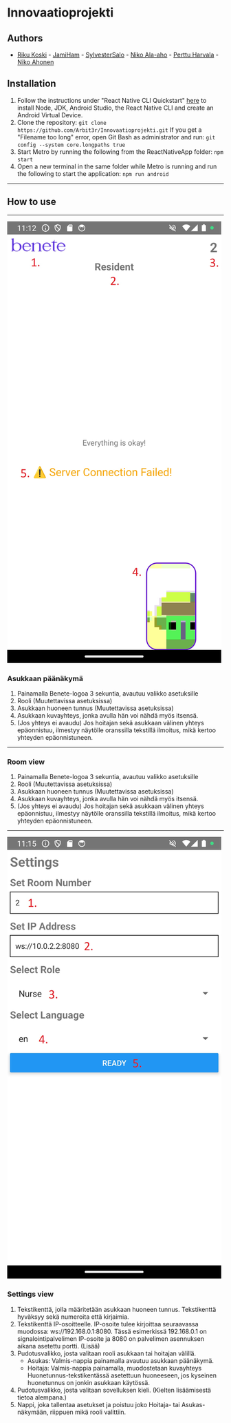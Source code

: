 # Innovaatioprojekti
## Authors
- [Riku Koski](https://github.com/Arbit3r) - [JamiHam](https://github.com/JamiHam) - [SylvesterSalo](https://github.com/SylvesterSalo) - [Niko Ala-aho](https://github.com/nikoa-a) - [Perttu Harvala](https://github.com/800010179) - [Niko Ahonen](https://github.com/tyyppi355)

## Installation
1. Follow the instructions under "React Native CLI Quickstart" [here](https://reactnative.dev/docs/environment-setup) to install Node, JDK, Android Studio, the React Native CLI and create an Android Virtual Device.
2. Clone the repository: ```git clone https://github.com/Arbit3r/Innovaatioprojekti.git```
If you get a "Filename too long" error, open Git Bash as administrator and run: ```git config --system core.longpaths true```
3. Start Metro by running the following from the ReactNativeApp folder: ```npm start```
4. Open a new terminal in the same folder while Metro is running and run the following to start the application: ```npm run android```


****
## How to use

****
![App Screenshot](https://raw.githubusercontent.com/Arbit3r/Innovaatioprojekti/main/Documentation/room.jpg)
### Asukkaan päänäkymä
1. Painamalla Benete-logoa 3 sekuntia, avautuu valikko asetuksille
2. Rooli (Muutettavissa asetuksissa)
3. Asukkaan huoneen tunnus (Muutettavissa asetuksissa)
4. Asukkaan kuvayhteys, jonka avulla hän voi nähdä myös itsensä.
5. (Jos yhteys ei avaudu) Jos hoitajan sekä asukkaan välinen yhteys epäonnistuu, ilmestyy näytölle oranssilla tekstillä ilmoitus, mikä kertoo yhteyden epäonnistuneen.
****
### Room view
1. Painamalla Benete-logoa 3 sekuntia, avautuu valikko asetuksille
2. Rooli (Muutettavissa asetuksissa)
3. Asukkaan huoneen tunnus (Muutettavissa asetuksissa)
4. Asukkaan kuvayhteys, jonka avulla hän voi nähdä myös itsensä.
5. (Jos yhteys ei avaudu) Jos hoitajan sekä asukkaan välinen yhteys epäonnistuu, ilmestyy näytölle oranssilla tekstillä ilmoitus, mikä kertoo yhteyden epäonnistuneen.

****
![App Screenshot](https://raw.githubusercontent.com/Arbit3r/Innovaatioprojekti/main/Documentation/settings.jpg)

### Settings view
1. Tekstikenttä, jolla määritetään asukkaan huoneen tunnus. Tekstikenttä hyväksyy sekä numeroita että kirjaimia.
2. Tekstikenttä IP-osoitteelle. IP-osoite tulee kirjoittaa seuraavassa muodossa: ws://192.168.0.1:8080. Tässä esimerkissä 192.168.0.1 on signalointipalvelimen IP-osoite ja 8080 on palvelimen asennuksen aikana asetettu portti. (Lisää)
3. Pudotusvalikko, josta valitaan rooli asukkaan tai hoitajan välillä.
   - Asukas: Valmis-nappia painamalla avautuu asukkaan päänäkymä.
   - Hoitaja: Valmis-nappia painamalla, muodostetaan kuvayhteys Huonetunnus-tekstikentässä asetettuun huoneeseen, jos kyseinen huonetunnus on jonkin asukkaan käytössä.
4. Pudotusvalikko, josta valitaan sovelluksen kieli. (Kielten lisäämisestä tietoa alempana.)
5. Nappi, joka tallentaa asetukset ja poistuu joko Hoitaja- tai Asukas-näkymään, riippuen mikä rooli valittiin. 
